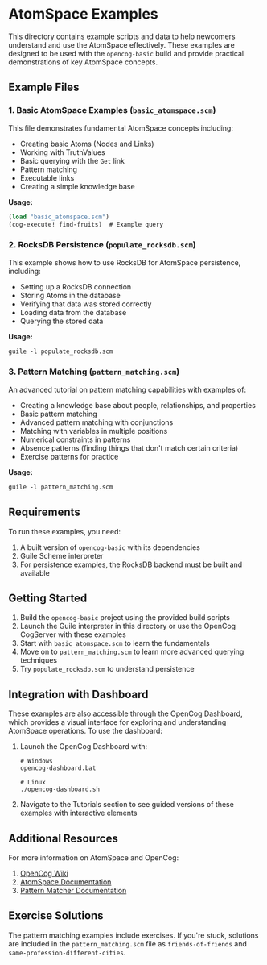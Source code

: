 # AtomSpace Examples

This directory contains example scripts and data to help newcomers understand and use the AtomSpace effectively. These examples are designed to be used with the `opencog-basic` build and provide practical demonstrations of key AtomSpace concepts.

## Example Files

### 1. Basic AtomSpace Examples (`basic_atomspace.scm`)

This file demonstrates fundamental AtomSpace concepts including:
- Creating basic Atoms (Nodes and Links)
- Working with TruthValues
- Basic querying with the `Get` link
- Pattern matching
- Executable links
- Creating a simple knowledge base

**Usage:**
```scheme
(load "basic_atomspace.scm")
(cog-execute! find-fruits)  # Example query
```

### 2. RocksDB Persistence (`populate_rocksdb.scm`)

This example shows how to use RocksDB for AtomSpace persistence, including:
- Setting up a RocksDB connection
- Storing Atoms in the database
- Verifying that data was stored correctly
- Loading data from the database
- Querying the stored data

**Usage:**
```scheme
guile -l populate_rocksdb.scm
```

### 3. Pattern Matching (`pattern_matching.scm`)

An advanced tutorial on pattern matching capabilities with examples of:
- Creating a knowledge base about people, relationships, and properties
- Basic pattern matching
- Advanced pattern matching with conjunctions
- Matching with variables in multiple positions
- Numerical constraints in patterns
- Absence patterns (finding things that don't match certain criteria)
- Exercise patterns for practice

**Usage:**
```scheme
guile -l pattern_matching.scm
```

## Requirements

To run these examples, you need:

1. A built version of `opencog-basic` with its dependencies
2. Guile Scheme interpreter
3. For persistence examples, the RocksDB backend must be built and available

## Getting Started

1. Build the `opencog-basic` project using the provided build scripts
2. Launch the Guile interpreter in this directory or use the OpenCog CogServer with these examples
3. Start with `basic_atomspace.scm` to learn the fundamentals
4. Move on to `pattern_matching.scm` to learn more advanced querying techniques
5. Try `populate_rocksdb.scm` to understand persistence

## Integration with Dashboard

These examples are also accessible through the OpenCog Dashboard, which provides a visual interface for exploring and understanding AtomSpace operations. To use the dashboard:

1. Launch the OpenCog Dashboard with:
   ```
   # Windows
   opencog-dashboard.bat
   
   # Linux
   ./opencog-dashboard.sh
   ```

2. Navigate to the Tutorials section to see guided versions of these examples with interactive elements

## Additional Resources

For more information on AtomSpace and OpenCog:

1. [OpenCog Wiki](https://wiki.opencog.org/)
2. [AtomSpace Documentation](https://wiki.opencog.org/w/AtomSpace)
3. [Pattern Matcher Documentation](https://wiki.opencog.org/w/Pattern_Matcher)

## Exercise Solutions

The pattern matching examples include exercises. If you're stuck, solutions are included in the `pattern_matching.scm` file as `friends-of-friends` and `same-profession-different-cities`. 